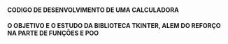 #### CODIGO DE DESENVOLVIMENTO DE UMA CALCULADORA 
#### O OBJETIVO E O ESTUDO DA BIBLIOTECA TKINTER, ALEM DO REFORÇO NA PARTE DE FUNÇÕES E POO
